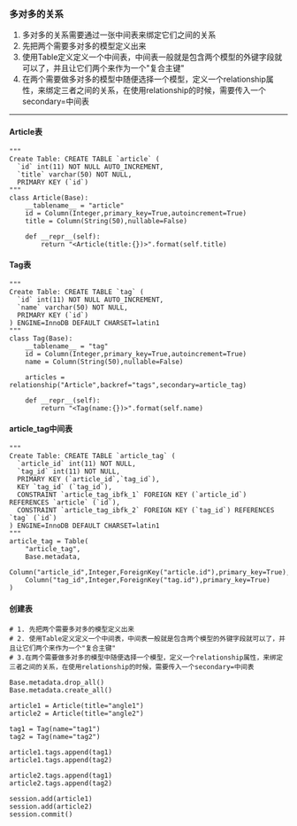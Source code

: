 ### 多对多的关系

1. 多对多的关系需要通过一张中间表来绑定它们之间的关系
2. 先把两个需要多对多的模型定义出来
3. 使用Table定义定义一个中间表，中间表一般就是包含两个模型的外键字段就可以了，并且让它们两个来作为一个"复合主键"
4. 在两个需要做多对多的模型中随便选择一个模型，定义一个relationship属性，来绑定三者之间的关系，在使用relationship的时候，需要传入一个secondary=中间表

---

#### Article表

    """
    Create Table: CREATE TABLE `article` (
      `id` int(11) NOT NULL AUTO_INCREMENT,
      `title` varchar(50) NOT NULL,
      PRIMARY KEY (`id`)
    """
    class Article(Base):
        __tablename__ = "article"
        id = Column(Integer,primary_key=True,autoincrement=True)
        title = Column(String(50),nullable=False)

        def __repr__(self):
            return "<Article(title:{})>".format(self.title)

#### Tag表

    """
    Create Table: CREATE TABLE `tag` (
      `id` int(11) NOT NULL AUTO_INCREMENT,
      `name` varchar(50) NOT NULL,
      PRIMARY KEY (`id`)
    ) ENGINE=InnoDB DEFAULT CHARSET=latin1
    """
    class Tag(Base):
        __tablename__ = "tag"
        id = Column(Integer,primary_key=True,autoincrement=True)
        name = Column(String(50),nullable=False)

        articles = relationship("Article",backref="tags",secondary=article_tag)

        def __repr__(self):
            return "<Tag(name:{})>".format(self.name)

#### article\_tag中间表

    """
    Create Table: CREATE TABLE `article_tag` (
      `article_id` int(11) NOT NULL,
      `tag_id` int(11) NOT NULL,
      PRIMARY KEY (`article_id`,`tag_id`),
      KEY `tag_id` (`tag_id`),
      CONSTRAINT `article_tag_ibfk_1` FOREIGN KEY (`article_id`) REFERENCES `article` (`id`),
      CONSTRAINT `article_tag_ibfk_2` FOREIGN KEY (`tag_id`) REFERENCES `tag` (`id`)
    ) ENGINE=InnoDB DEFAULT CHARSET=latin1
    """
    article_tag = Table(
        "article_tag",
        Base.metadata,
        Column("article_id",Integer,ForeignKey("article.id"),primary_key=True),
        Column("tag_id",Integer,ForeignKey("tag.id"),primary_key=True)
    )

#### 创建表

```
# 1. 先把两个需要多对多的模型定义出来
# 2. 使用Table定义定义一个中间表，中间表一般就是包含两个模型的外键字段就可以了，并且让它们两个来作为一个"复合主键"
# 3.在两个需要做多对多的模型中随便选择一个模型，定义一个relationship属性，来绑定三者之间的关系，在使用relationship的时候，需要传入一个secondary=中间表

Base.metadata.drop_all()
Base.metadata.create_all()

article1 = Article(title="angle1")
article2 = Article(title="angle2")

tag1 = Tag(name="tag1")
tag2 = Tag(name="tag2")

article1.tags.append(tag1)
article1.tags.append(tag2)

article2.tags.append(tag1)
article2.tags.append(tag2)

session.add(article1)
session.add(article2)
session.commit()
```



